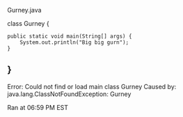 Gurney.java

class Gurney {

    public static void main(String[] args) {
        System.out.println("Big big gurn");
    }
    
}
----------
Error: Could not find or load main class Gurney
Caused by: java.lang.ClassNotFoundException: Gurney

Ran at 06:59 PM EST